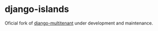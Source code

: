 # django-islands

Oficial fork of [django-multitenant](https://github.com/citusdata/django-multitenant/) under development and maintenance.

